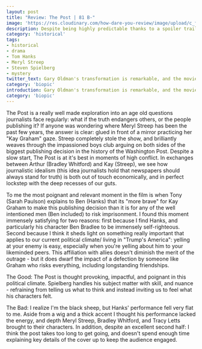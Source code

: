 ```yaml
---
layout: post
title: "Review: The Post | 81 B-"
image: 'https://res.cloudinary.com/how-dare-you-review/image/upload/c_fill,h_399,w_760/v1528828685/the-post-2.jpg'
description: Despite being highly predictable thanks to a spoiler trailer, Streep's genius makes this movie an enjoyable two hours.   
category: 'historical'
tags: 
- historical
- drama
- Tom Hanks
- Meryl Streep
- Steven Spielberg
- mystery
twitter_text: Gary Oldman's transformation is remarkable, and the movie around him mostly holds up. 
category: 'biopic' 
introduction: Gary Oldman's transformation is remarkable, and the movie around him mostly holds up. 
category: 'biopic' 
---
```

The Post is a really well made exploration into an age old questions journalists face regularly: what if the truth endangers others, or the people publishing it? If anyone was wondering where Meryl Streep has been the past few years, the answer is clear: glued in front of a mirror practicing her "Kay Graham" gaze. Streep completely stole the show, and brilliantly weaves through the impassioned boys club arguing on both sides of the biggest publishing decision in the history of the Washington Post. Despite a slow start, The Post is at it's best in moments of high conflict. In exchanges between Arthur (Bradley Whitford) and Kay (Streep), we see how journalistic idealism (this idea journalists hold that newspapers should always stand for truth) is both out of touch economically, and in perfect lockstep with the deep recesses of our guts.

To me the most poignant and relevant moment in the film is when Tony (Sarah Paulson) explains to Ben (Hanks) that its "more brave" for Kay Graham to make this publishing decision than it is for any of the well intentioned men (Ben included) to risk imprisonment. I found this moment immensely satisfying for two reasons: first because I find Hanks, and particularly his character Ben Bradlee to be immensely self-righteous. Second because I think it sheds light on something really important that applies to our current political climate/ living in "Trump's America": yelling at your enemy is easy, especially when you're yelling about him to your likeminded peers. This affiliation with allies doesn't diminish the merit of the outrage - but it does dwarf the impact of a defection by someone like Graham who risks everything, including longstanding friendships.   

 The Good: The Post is thought provoking, impactful, and poignant in this political climate. Spielberg handles his subject matter with skill, and nuance - refraining from telling us what to think and instead inviting us to feel what his characters felt.

The Bad: I realize I'm the black sheep, but Hanks' performance fell very flat to me. Aside from a wig and a thick accent I thought his performance lacked the energy, and depth Meryl Streep, Bradley Whitford, and Tracy Letts brought to their characters. In addition, despite an excellent second half: I think the post takes too long to get going, and doesn't spend enough time explaining key details of the cover up to keep the audience engaged.
